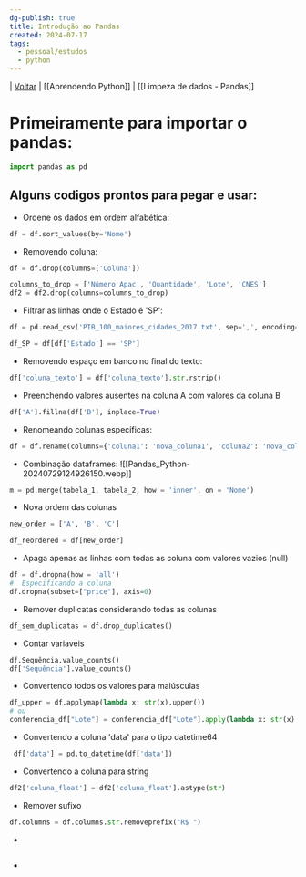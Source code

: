 ```yaml
---
dg-publish: true
title: Introdução ao Pandas
created: 2024-07-17
tags:
  - pessoal/estudos
  - python
---
```

| [Voltar](index) | [[Aprendendo Python]] | [[Limpeza de dados - Pandas]]
# Primeiramente para importar o pandas:
```python
import pandas as pd
```
## Alguns codigos prontos para pegar e usar:
- Ordene os dados em ordem alfabética:
```python
df = df.sort_values(by='Nome')
```
- Removendo coluna:
```python
df = df.drop(columns=['Coluna'])

columns_to_drop = ['Número Apac', 'Quantidade', 'Lote', 'CNES']
df2 = df2.drop(columns=columns_to_drop)
```
- Filtrar as linhas onde o Estado é 'SP':
```python
df = pd.read_csv('PIB_100_maiores_cidades_2017.txt', sep=',', encoding='latin-1')

df_SP = df[df['Estado'] == 'SP']
```
- Removendo espaço em banco no final do texto:
```python
df['coluna_texto'] = df['coluna_texto'].str.rstrip()
```
- Preenchendo valores ausentes na coluna A com valores da coluna B 
```python
df['A'].fillna(df['B'], inplace=True)
```
- Renomeando colunas específicas:
```python
df = df.rename(columns={'coluna1': 'nova_coluna1', 'coluna2': 'nova_coluna2'})
```
- Combinação dataframes:
![[Pandas_Python-20240729124926150.webp]]
```python
m = pd.merge(tabela_1, tabela_2, how = 'inner', on = 'Nome')
```
- Nova ordem das colunas 
```python
new_order = ['A', 'B', 'C'] 

df_reordered = df[new_order]
```
- Apaga apenas as linhas com todas as coluna com valores vazios (null)
```python
df = df.dropna(how = 'all')
#  Especificando a coluna
df.dropna(subset=["price"], axis=0)
```
- Remover duplicatas considerando todas as colunas 
```python
df_sem_duplicatas = df.drop_duplicates()
```
- Contar variaveis
```python
df.Sequência.value_counts()
df['Sequência'].value_counts()
```
- Convertendo todos os valores para maiúsculas 
```python
df_upper = df.applymap(lambda x: str(x).upper())
# ou
conferencia_df["Lote"] = conferencia_df["Lote"].apply(lambda x: str(x).upper())
```
- Convertendo a coluna 'data' para o tipo datetime64
```python
 df['data'] = pd.to_datetime(df['data'])
```
- Convertendo a coluna para string
```python
df2['coluna_float'] = df2['coluna_float'].astype(str)
```
- Remover sufixo
```python
df.columns = df.columns.str.removeprefix("R$ ")
```
- 
```python

```
- 
```python

```

